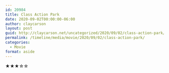```yaml
---
id: 20984
title: Class Action Park
date: 2020-09-02T00:00:00-06:00
author: claycarson
layout: post
guid: http://claycarson.net/uncategorized/2020/09/02/class-action-park/
permalink: /timeline/media/movie/2020/09/02/class-action-park/
categories:
  - Movie
format: aside
---
```

<div class="media-details"></div>

<div class="media-creator"></div>

<div class="media-rating">★★★☆☆</div>